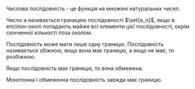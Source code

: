 
Числова послідовність - це функція на множині натуральних чисел.

Число a називається границею послідовності $\set{a_n}$, якщо в епсілон-околі попадають майже всі елементи цієї послідовності, окрім скінченної кількості поза околом.

Послідовність може мати лише одну границю. 
Послідовність називається збіжною, якщо вона має границю, а якщо не має, то розбіжною.

Якщо послідовність має границю, то вона обмежена.

Монотонна і обмеженна послідовність завжди має границю.